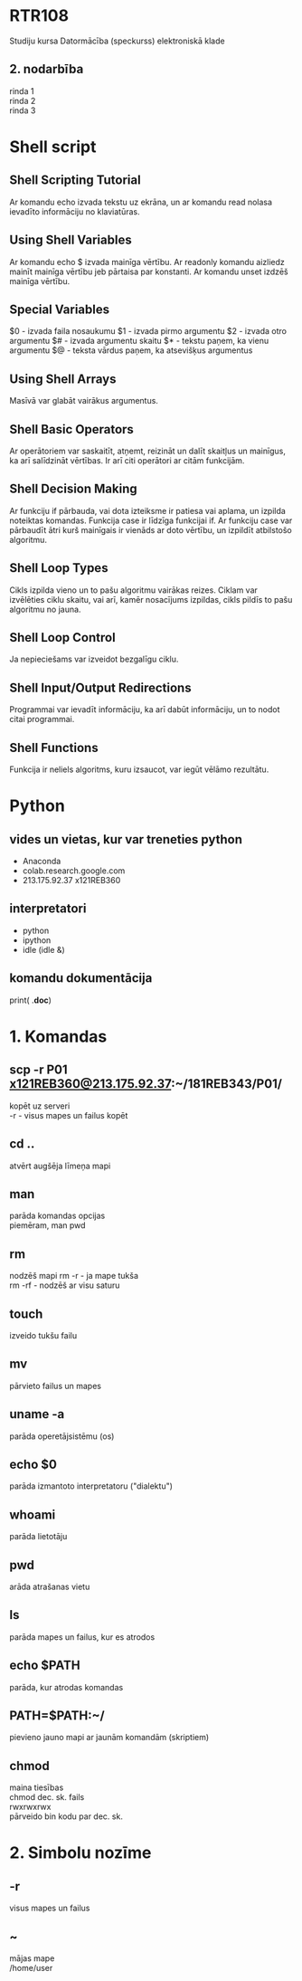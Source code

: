 # RTR108
Studiju kursa Datormācība (speckurss) elektroniskā klade

## 2. nodarbība
rinda 1  
rinda 2  
rinda 3  

# Shell script
## Shell Scripting Tutorial
Ar komandu echo izvada tekstu uz ekrāna, un ar komandu read nolasa ievadīto informāciju no klaviatūras.

## Using Shell Variables
Ar komandu echo $ izvada mainīga vērtību.
Ar readonly komandu aizliedz mainīt mainīga vērtību jeb pārtaisa par konstanti.
Ar komandu unset izdzēš mainīga vērtību.

## Special Variables
$0 - izvada faila nosaukumu
$1 - izvada pirmo argumentu
$2 - izvada otro argumentu
$# - izvada argumentu skaitu
$* - tekstu paņem, ka vienu argumentu
$@ - teksta vārdus paņem, ka atsevišķus argumentus

## Using Shell Arrays
Masīvā var glabāt vairākus argumentus.

## Shell Basic Operators
Ar operātoriem var saskaitīt, atņemt, reizināt un dalīt skaitļus un mainīgus, ka arī salīdzināt vērtības.
Ir arī citi operātori ar citām funkcijām.

## Shell Decision Making
Ar funkciju if pārbauda, vai dota izteiksme ir patiesa vai aplama, un izpilda noteiktas komandas.
Funkcija case ir līdzīga funkcijai if. Ar funkciju case var pārbaudīt ātri kurš mainīgais ir vienāds ar doto vērtību, un izpildīt atbilstošo algoritmu.

## Shell Loop Types
Cikls izpilda vieno un to pašu algoritmu vairākas reizes.
Ciklam var izvēlēties ciklu skaitu, vai arī, kamēr nosacījums izpildas, cikls pildīs to pašu algoritmu no jauna.

## Shell Loop Control
Ja nepieciešams var izveidot bezgalīgu ciklu.

## Shell Input/Output Redirections
Programmai var ievadīt informāciju, ka arī dabūt informāciju, un to nodot citai programmai.

## Shell Functions
Funkcija ir neliels algoritms, kuru izsaucot, var iegūt vēlāmo rezultātu.

# Python
## vides un vietas, kur var treneties python
- Anaconda
- colab.research.google.com
- 213.175.92.37    x121REB360

## interpretatori
- python
- ipython
- idle (idle &)

## komandu dokumentācija
print(   .__doc__)

# 1. Komandas
## scp -r P01 x121REB360@213.175.92.37:~/181REB343/P01/
kopēt uz serveri  
-r   - visus mapes un failus kopēt

## cd ..
atvērt augšēja līmeņa mapi

## man
parāda komandas opcijas  
piemēram, man pwd

## rm
nodzēš mapi
rm -r  - ja mape tukša  
rm -rf  - nodzēš ar visu saturu

## touch
izveido tukšu failu

## mv
pārvieto failus un mapes

## uname -a
parāda operetājsistēmu (os)

## echo $0
parāda izmantoto interpretatoru ("dialektu")

## whoami
parāda lietotāju

## pwd
arāda atrašanas vietu

## ls
parāda mapes un failus, kur es atrodos

## echo $PATH
parāda, kur atrodas komandas

## PATH=$PATH:~/
pievieno jauno mapi ar jaunām komandām (skriptiem)

## chmod
maina tiesības  
chmod dec. sk. fails  
rwxrwxrwx  
pārveido bin kodu par dec. sk.
  

# 2. Simbolu nozīme
## -r
visus mapes un failus

## ~
mājas mape  
/home/user
